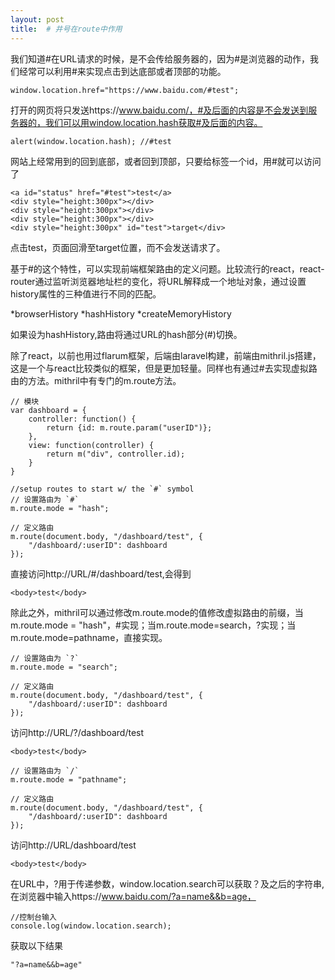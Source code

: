 ```yaml
---
layout: post
title:  # 井号在route中作用
---
```


我们知道#在URL请求的时候，是不会传给服务器的，因为#是浏览器的动作，我们经常可以利用#来实现点击到达底部或者顶部的功能。
~~~
window.location.href="https://www.baidu.com/#test";
~~~

打开的网页将只发送https://www.baidu.com/，#及后面的内容是不会发送到服务器的，我们可以用window.location.hash获取#及后面的内容。

~~~
alert(window.location.hash); //#test
~~~

网站上经常用到的回到底部，或者回到顶部，只要给标签一个id，用#就可以访问了

~~~
<a id="status" href="#test">test</a>
<div style="height:300px"></div>
<div style="height:300px"></div>
<div style="height:300px"></div>
<div style="height:300px" id="test">target</div>
~~~
点击test，页面回滑至target位置，而不会发送请求了。

基于#的这个特性，可以实现前端框架路由的定义问题。比较流行的react，react-router通过监听浏览器地址栏的变化，将URL解释成一个地址对象，通过设置history属性的三种值进行不同的匹配。

*browserHistory
*hashHistory
*createMemoryHistory

如果设为hashHistory,路由将通过URL的hash部分(#)切换。

除了react，以前也用过flarum框架，后端由laravel构建，前端由mithril.js搭建，这是一个与react比较类似的框架，但是更加轻量。同样也有通过#去实现虚拟路由的方法。mithril中有专门的m.route方法。
~~~
// 模块
var dashboard = {
    controller: function() {
        return {id: m.route.param("userID")};
    },
    view: function(controller) {
        return m("div", controller.id);
    }
}

//setup routes to start w/ the `#` symbol
// 设置路由为 `#`
m.route.mode = "hash";

// 定义路由
m.route(document.body, "/dashboard/test", {
    "/dashboard/:userID": dashboard
});
~~~
直接访问http://URL/#/dashboard/test,会得到
~~~
<body>test</body>
~~~

除此之外，mithril可以通过修改m.route.mode的值修改虚拟路由的前缀，当m.route.mode = "hash"，#实现；当m.route.mode=search，?实现；当m.route.mode=pathname，直接实现。

~~~
// 设置路由为 `?`
m.route.mode = "search";

// 定义路由
m.route(document.body, "/dashboard/test", {
    "/dashboard/:userID": dashboard
});
~~~

访问http://URL/?/dashboard/test
~~~
<body>test</body>
~~~

~~~
// 设置路由为 `/`
m.route.mode = "pathname";

// 定义路由
m.route(document.body, "/dashboard/test", {
    "/dashboard/:userID": dashboard
});
~~~

访问http://URL/dashboard/test
~~~
<body>test</body>
~~~

在URL中，?用于传递参数，window.location.search可以获取？及之后的字符串,在浏览器中输入https://www.baidu.com/?a=name&&b=age，

~~~
//控制台输入
console.log(window.location.search);
~~~
获取以下结果
~~~
"?a=name&&b=age"
~~~
